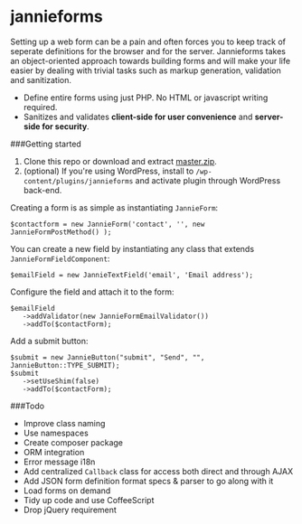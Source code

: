 jannieforms
===========

Setting up a web form can be a pain and often forces you to keep track of seperate definitions for the browser and for the server. Jannieforms takes an object-oriented approach towards building forms and will make your life easier by dealing with trivial tasks such as markup generation, validation and sanitization.

 - Define entire forms using just PHP. No HTML or javascript writing required.
 - Sanitizes and validates **client-side for user convenience** and **server-side for security**.

###Getting started

1. Clone this repo or download and extract [master.zip](https://github.com/jmversteeg/jannieforms/archive/master.zip).
2. (optional) If you're using WordPress, install to `/wp-content/plugins/jannieforms` and activate plugin through WordPress back-end.

Creating a form is as simple as instantiating `JannieForm`:

    $contactform = new JannieForm('contact', '', new JannieFormPostMethod() );

You can create a new field by instantiating any class that extends `JannieFormFieldComponent`:

    $emailField = new JannieTextField('email', 'Email address');

Configure the field and attach it to the form:

    $emailField
       ->addValidator(new JannieFormEmailValidator())
       ->addTo($contactForm);

Add a submit button:

    $submit = new JannieButton("submit", "Send", "", JannieButton::TYPE_SUBMIT);
    $submit
       ->setUseShim(false)
       ->addTo($contactForm);

###Todo

 - Improve class naming
 - Use namespaces
 - Create composer package
 - ORM integration
 - Error message i18n
 - Add centralized `Callback` class for access both direct and through AJAX
 - Add JSON form definition format specs & parser to go along with it
 - Load forms on demand
 - Tidy up code and use CoffeeScript
 - Drop jQuery requirement
